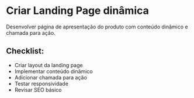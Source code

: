 # Criar Landing Page dinâmica

Desenvolver página de apresentação do produto com conteúdo dinâmico e chamada para ação.

## Checklist:
- Criar layout da landing page
- Implementar conteúdo dinâmico
- Adicionar chamada para ação
- Testar responsividade
- Revisar SEO básico